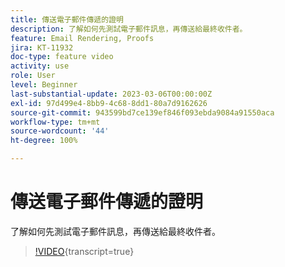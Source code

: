 ```yaml
---
title: 傳送電子郵件傳遞的證明
description: 了解如何先測試電子郵件訊息，再傳送給最終收件者。
feature: Email Rendering, Proofs
jira: KT-11932
doc-type: feature video
activity: use
role: User
level: Beginner
last-substantial-update: 2023-03-06T00:00:00Z
exl-id: 97d499e4-8bb9-4c68-8dd1-80a7d9162626
source-git-commit: 943599bd7ce139ef846f093ebda9084a91550aca
workflow-type: tm+mt
source-wordcount: '44'
ht-degree: 100%

---
```


# 傳送電子郵件傳遞的證明

了解如何先測試電子郵件訊息，再傳送給最終收件者。

>[!VIDEO](https://video.tv.adobe.com/v/3416038/?learn=on){transcript=true}

